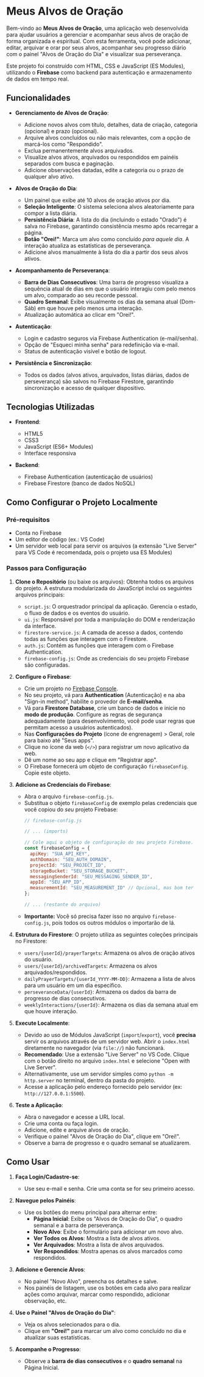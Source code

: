 # Meus Alvos de Oração

Bem-vindo ao **Meus Alvos de Oração**, uma aplicação web desenvolvida para ajudar usuários a gerenciar e acompanhar seus alvos de oração de forma organizada e espiritual. Com esta ferramenta, você pode adicionar, editar, arquivar e orar por seus alvos, acompanhar seu progresso diário com o painel "Alvos de Oração do Dia" e visualizar sua perseverança.

Este projeto foi construído com HTML, CSS e JavaScript (ES Modules), utilizando o **Firebase** como backend para autenticação e armazenamento de dados em tempo real.

## Funcionalidades

-   **Gerenciamento de Alvos de Oração**:
    -   Adicione novos alvos com título, detalhes, data de criação, categoria (opcional) e prazo (opcional).
    -   Arquive alvos concluídos ou não mais relevantes, com a opção de marcá-los como "Respondido".
    -   Exclua permanentemente alvos arquivados.
    -   Visualize alvos ativos, arquivados ou respondidos em painéis separados com busca e paginação.
    -   Adicione observações datadas, edite a categoria ou o prazo de qualquer alvo ativo.

-   **Alvos de Oração do Dia**:
    -   Um painel que exibe até 10 alvos de oração ativos por dia.
    -   **Seleção Inteligente**: O sistema seleciona alvos aleatoriamente para compor a lista diária.
    -   **Persistência Diária**: A lista do dia (incluindo o estado "Orado") é salva no Firebase, garantindo consistência mesmo após recarregar a página.
    -   **Botão "Orei!"**: Marca um alvo como concluído *para aquele dia*. A interação atualiza as estatísticas de perseverança.
    -   Adicione alvos manualmente à lista do dia a partir dos seus alvos ativos.

-   **Acompanhamento de Perseverança**:
    -   **Barra de Dias Consecutivos**: Uma barra de progresso visualiza a sequência atual de dias em que o usuário interagiu com pelo menos um alvo, comparado ao seu recorde pessoal.
    -   **Quadro Semanal**: Exibe visualmente os dias da semana atual (Dom-Sáb) em que houve pelo menos uma interação.
    -   Atualização automática ao clicar em "Orei!".

-   **Autenticação**:
    -   Login e cadastro seguros via Firebase Authentication (e-mail/senha).
    -   Opção de "Esqueci minha senha" para redefinição via e-mail.
    -   Status de autenticação visível e botão de logout.

-   **Persistência e Sincronização**:
    -   Todos os dados (alvos ativos, arquivados, listas diárias, dados de perseverança) são salvos no Firebase Firestore, garantindo sincronização e acesso de qualquer dispositivo.

## Tecnologias Utilizadas

-   **Frontend**:
    -   HTML5
    -   CSS3
    -   JavaScript (ES6+ Modules)
    -   Interface responsiva

-   **Backend**:
    -   Firebase Authentication (autenticação de usuários)
    -   Firebase Firestore (banco de dados NoSQL)

## Como Configurar o Projeto Localmente

### Pré-requisitos

-   Conta no Firebase
-   Um editor de código (ex.: VS Code)
-   Um servidor web local para servir os arquivos (a extensão "Live Server" para VS Code é recomendada, pois o projeto usa ES Modules)

### Passos para Configuração

1.  **Clone o Repositório** (ou baixe os arquivos):
    Obtenha todos os arquivos do projeto. A estrutura modularizada do JavaScript inclui os seguintes arquivos principais:
    -   `script.js`: O orquestrador principal da aplicação. Gerencia o estado, o fluxo de dados e os eventos do usuário.
    -   `ui.js`: Responsável por toda a manipulação do DOM e renderização da interface.
    -   `firestore-service.js`: A camada de acesso a dados, contendo todas as funções que interagem com o Firestore.
    -   `auth.js`: Contém as funções que interagem com o Firebase Authentication.
    -   `firebase-config.js`: Onde as credenciais do seu projeto Firebase são configuradas.

2.  **Configure o Firebase**:
    -   Crie um projeto no [Firebase Console](https://console.firebase.google.com/).
    -   No seu projeto, vá para **Authentication** (Autenticação) e na aba "Sign-in method", habilite o provedor de **E-mail/senha**.
    -   Vá para **Firestore Database**, crie um banco de dados e inicie no **modo de produção**. Configure as regras de segurança adequadamente (para desenvolvimento, você pode usar regras que permitam acesso a usuários autenticados).
    -   Nas **Configurações do Projeto** (ícone de engrenagem) > Geral, role para baixo até "Seus apps".
    -   Clique no ícone da web (`</>`) para registrar um novo aplicativo da web.
    -   Dê um nome ao seu app e clique em "Registrar app".
    -   O Firebase fornecerá um objeto de configuração `firebaseConfig`. Copie este objeto.

3.  **Adicione as Credenciais do Firebase**:
    -   Abra o arquivo `firebase-config.js`.
    -   Substitua o objeto `firebaseConfig` de exemplo pelas credenciais que você copiou do *seu* projeto Firebase:
        ```javascript
        // firebase-config.js
        
        // ... (imports)

        // Cole aqui o objeto de configuração do seu projeto Firebase.
        const firebaseConfig = {
          apiKey: "SUA_API_KEY",
          authDomain: "SEU_AUTH_DOMAIN",
          projectId: "SEU_PROJECT_ID",
          storageBucket: "SEU_STORAGE_BUCKET",
          messagingSenderId: "SEU_MESSAGING_SENDER_ID",
          appId: "SEU_APP_ID",
          measurementId: "SEU_MEASUREMENT_ID" // Opcional, mas bom ter
        };

        // ... (restante do arquivo)
        ```
    -   **Importante:** Você só precisa fazer isso no arquivo `firebase-config.js`, pois todos os outros módulos o importarão de lá.

4.  **Estrutura do Firestore**:
    O projeto utiliza as seguintes coleções principais no Firestore:
    -   `users/{userId}/prayerTargets`: Armazena os alvos de oração ativos do usuário.
    -   `users/{userId}/archivedTargets`: Armazena os alvos arquivados/respondidos.
    -   `dailyPrayerTargets/{userId_YYYY-MM-DD}`: Armazena a lista de alvos para um usuário em um dia específico.
    -   `perseveranceData/{userId}`: Armazena os dados da barra de progresso de dias consecutivos.
    -   `weeklyInteractions/{userId}`: Armazena os dias da semana atual em que houve interação.

5.  **Execute Localmente**:
    -   Devido ao uso de Módulos JavaScript (`import`/`export`), você **precisa** servir os arquivos através de um servidor web. Abrir o `index.html` diretamente no navegador (via `file://`) não funcionará.
    -   **Recomendado**: Use a extensão "Live Server" no VS Code. Clique com o botão direito no arquivo `index.html` e selecione "Open with Live Server".
    -   Alternativamente, use um servidor simples como `python -m http.server` no terminal, dentro da pasta do projeto.
    -   Acesse a aplicação pelo endereço fornecido pelo servidor (ex: `http://127.0.0.1:5500`).

6.  **Teste a Aplicação**:
    -   Abra o navegador e acesse a URL local.
    -   Crie uma conta ou faça login.
    -   Adicione, edite e arquive alvos de oração.
    -   Verifique o painel "Alvos de Oração do Dia", clique em "Orei!".
    -   Observe a barra de progresso e o quadro semanal se atualizarem.

## Como Usar

1.  **Faça Login/Cadastre-se**:
    -   Use seu e-mail e senha. Crie uma conta se for seu primeiro acesso.

2.  **Navegue pelos Painéis**:
    -   Use os botões do menu principal para alternar entre:
        -   **Página Inicial**: Exibe os "Alvos de Oração do Dia", o quadro semanal e a barra de perseverança.
        -   **Novo Alvo**: Exibe o formulário para adicionar um novo alvo.
        -   **Ver Todos os Alvos**: Mostra a lista de alvos ativos.
        -   **Ver Arquivados**: Mostra a lista de alvos arquivados.
        -   **Ver Respondidos**: Mostra apenas os alvos marcados como respondidos.

3.  **Adicione e Gerencie Alvos**:
    -   No painel "Novo Alvo", preencha os detalhes e salve.
    -   Nos painéis de listagem, use os botões em cada alvo para realizar ações como arquivar, marcar como respondido, adicionar observação, etc.

4.  **Use o Painel "Alvos de Oração do Dia"**:
    -   Veja os alvos selecionados para o dia.
    -   Clique em **"Orei!"** para marcar um alvo como concluído no dia e atualizar suas estatísticas.

5.  **Acompanhe o Progresso**:
    -   Observe a **barra de dias consecutivos** e o **quadro semanal** na Página Inicial.
